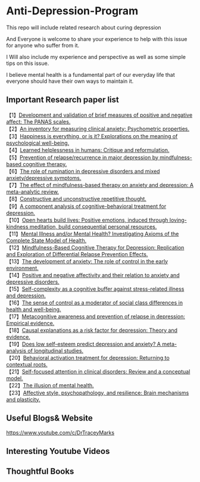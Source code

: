 # Anti-Depression-Program

This repo will include related research about curing depression

And Everyone is welcome to share your experience to help with this issue for anyone who suffer from it.

I Will also include my experience and perspective as well as some simple tips on this issue.

I believe mental health is a fundamental part of our everyday life that everyone should have their own ways to maintain it. 


## Important Research paper list

【1】[Development and validation of brief measures of positive and negative affect: The PANAS scales.](https://psycnet.apa.org/doiLanding?doi=10.1037%2F0022-3514.54.6.1063)  
【2】[An inventory for measuring clinical anxiety: Psychometric properties.](https://doi.org/10.1037/0022-006X.56.6.893)  
【3】[Happiness is everything, or is it? Explorations on the meaning of psychological well-being.](https://doi.org/10.1037/0022-3514.57.6.1069)  
【4】[Learned helplessness in humans: Critique and reformulation.](https://doi.org/10.1037/0021-843X.87.1.49)  
【5】[Prevention of relapse/recurrence in major depression by mindfulness-based cognitive therapy.](https://doi.org/10.1037/0022-006X.68.4.615)  
【6】[The role of rumination in depressive disorders and mixed anxiety/depressive symptoms.](https://doi.org/10.1037/0021-843X.109.3.504)  
【7】[The effect of mindfulness-based therapy on anxiety and depression: A meta-analytic review.](https://doi.org/10.1037/a0018555)  
【8】[Constructive and unconstructive repetitive thought.](https://doi.org/10.1037/0033-2909.134.2.163)  
【9】[A component analysis of cognitive-behavioral treatment for depression.](https://doi.org/10.1037/0022-006X.64.2.295)  
【10】[Open hearts build lives: Positive emotions, induced through loving-kindness meditation, build consequential personal resources.](https://doi.org/10.1037/a0013262)  
【11】[Mental Illness and/or Mental Health? Investigating Axioms of the Complete State Model of Health.](https://doi.org/10.1037/0022-006X.73.3.539)  
【12】[Mindfulness-Based Cognitive Therapy for Depression: Replication and Exploration of Differential Relapse Prevention Effects.](https://doi.org/10.1037/0022-006X.72.1.31)  
【13】[The development of anxiety: The role of control in the early environment.](https://doi.org/10.1037/0033-2909.124.1.3)  
【14】[Positive and negative affectivity and their relation to anxiety and depressive disorders.](https://doi.org/10.1037/0021-843X.97.3.346)  
【15】[Self-complexity as a cognitive buffer against stress-related illness and depression.](https://doi.org/10.1037/0022-3514.52.4.663)  
【16】[The sense of control as a moderator of social class differences in health and well-being.](https://doi.org/10.1037/0022-3514.74.3.763)  
【17】[Metacognitive awareness and prevention of relapse in depression: Empirical evidence.](https://doi.org/10.1037/0022-006X.70.2.275)  
【18】[Causal explanations as a risk factor for depression: Theory and evidence.](https://doi.org/10.1037/0033-295X.91.3.347)  
【19】[Does low self-esteem predict depression and anxiety? A meta-analysis of longitudinal studies.](https://doi.org/10.1037/a0028931)  
【20】[Behavioral activation treatment for depression: Returning to contextual roots.](https://doi.org/10.1093/clipsy.8.3.255)  
【21】[Self-focused attention in clinical disorders: Review and a conceptual model.](https://doi.org/10.1037/0033-2909.107.2.156)  
【22】[The illusion of mental health.](https://doi.org/10.1037/0003-066X.48.11.1117)  
【23】[Affective style, psychopathology, and resilience: Brain mechanisms and plasticity.](https://doi.org/10.1037/0003-066X.55.11.1196)  



## Useful Blogs& Website
https://www.youtube.com/c/DrTraceyMarks
## Interesting Youtube Videos

## Thoughtful Books

